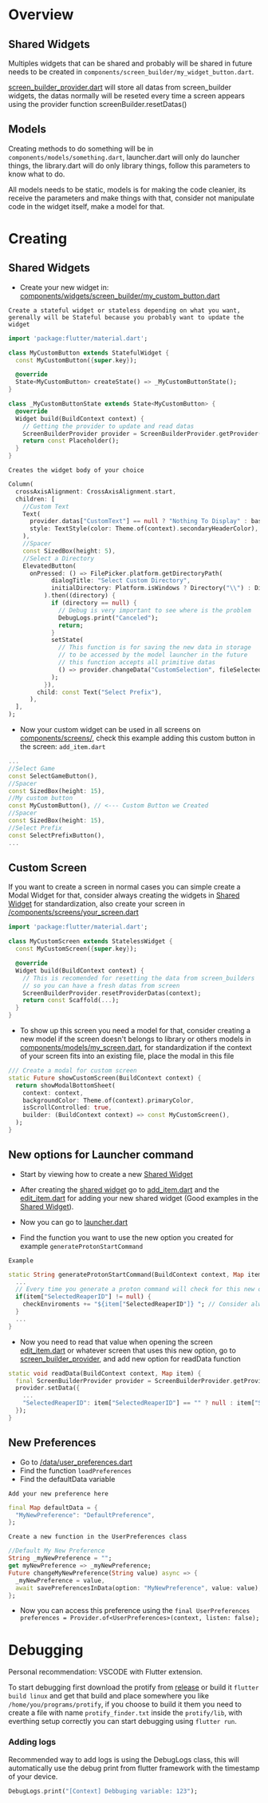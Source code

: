 # Overview
## Shared Widgets
Multiples widgets that can be shared and probably will be shared in future needs to be created in ``components/screen_builder/my_widget_button.dart``.

[screen_builder_provider.dart](https://github.com/LeandroTheDev/protify/blob/main/lib/components/widgets/screen_builder/screen_builder_provider.dart) will store all datas from screen_builder widgets, the datas normally will be reseted every time a screen appears using the 
provider function screenBuilder.resetDatas()

## Models
Creating methods to do something will be in ``components/models/something.dart``, launcher.dart will only do launcher things, the library.dart will do only library things,
follow this parameters to know what to do.

All models needs to be static, models is for making the code cleanier, its receive the parameters and make things with that, consider not manipulate code in the
widget itself, make a model for that.

# Creating
## Shared Widgets
- Create your new widget in: [components/widgets/screen_builder/my_custom_button.dart](https://github.com/LeandroTheDev/protify/tree/main/lib/components/widgets/screen_builder)

``Create a stateful widget or stateless depending on what you want, gerenally will be Stateful because you probably want to update the widget``
```dart
import 'package:flutter/material.dart';

class MyCustomButton extends StatefulWidget {
  const MyCustomButton({super.key});

  @override
  State<MyCustomButton> createState() => _MyCustomButtonState();
}

class _MyCustomButtonState extends State<MyCustomButton> {
  @override
  Widget build(BuildContext context) {
    // Getting the provider to update and read datas
    ScreenBuilderProvider provider = ScreenBuilderProvider.getProvider(context);
    return const Placeholder();
  }
}
```
``Creates the widget body of your choice``
```dart
Column(
  crossAxisAlignment: CrossAxisAlignment.start,
  children: [
    //Custom Text
    Text(
      provider.datas["CustomText"] == null ? "Nothing To Display" : basename(provider.datas["CustomSelection"]),
      style: TextStyle(color: Theme.of(context).secondaryHeaderColor),
    ),
    //Spacer
    const SizedBox(height: 5),
    //Select a Directory
    ElevatedButton(
      onPressed: () => FilePicker.platform.getDirectoryPath(
            dialogTitle: "Select Custom Directory",
            initialDirectory: Platform.isWindows ? Directory("\\") : Directory("/home/"),
          ).then((directory) {
            if (directory == null) {
              // Debug is very important to see where is the problem
              DebugLogs.print("Canceled");
              return;
            }
            setState(
              // This function is for saving the new data in storage
              // to be accessed by the model launcher in the future
              // this function accepts all primitive datas
              () => provider.changeData("CustomSelection", fileSelected),
            );
          }),
        child: const Text("Select Prefix"),
      ),
  ],
);
```
- Now your custom widget can be used in all screens on [components/screens/](https://github.com/LeandroTheDev/protify/tree/main/lib/components/screens), check this example adding this custom button in the screen: ``add_item.dart``
```dart
...
//Select Game
const SelectGameButton(),
//Spacer
const SizedBox(height: 15),
//My custom button
const MyCustomButton(), // <--- Custom Button we Created
//Spacer
const SizedBox(height: 15),
//Select Prefix
const SelectPrefixButton(),
...
```

## Custom Screen
If you want to create a screen in normal cases you can simple create a Modal Widget for that, consider always creating the widgets in [Shared Widget](https://github.com/LeandroTheDev/protify/blob/main/CONTRIBUTING.md#shared-widgets-1) for standardization, also create your screen in [/components/screens/your_screen.dart](https://github.com/LeandroTheDev/protify/tree/main/lib/components/widgets/screen_builder)
```dart
import 'package:flutter/material.dart';

class MyCustomScreen extends StatelessWidget {
  const MyCustomScreen({super.key});

  @override
  Widget build(BuildContext context) {
    // This is recomended for resetting the data from screen_builders
    // so you can have a fresh datas from screen
    ScreenBuilderProvider.resetProviderDatas(context);
    return const Scaffold(...);
  }
}
```
- To show up this screen you need a model for that, consider creating a new model if the screen doesn't belongs to library or others models
in [components/models/my_screen.dart](https://github.com/LeandroTheDev/protify/tree/main/lib/components/models), for standardization if the context of your screen fits into an existing file, place the modal in this file
```dart
/// Create a modal for custom screen
static Future showCustomScreen(BuildContext context) {
  return showModalBottomSheet(
    context: context,
    backgroundColor: Theme.of(context).primaryColor,
    isScrollControlled: true,
    builder: (BuildContext context) => const MyCustomScreen(),
  );
}
```

## New options for Launcher command
- Start by viewing how to create a new [Shared Widget](https://github.com/LeandroTheDev/protify/blob/main/CONTRIBUTING.md#shared-widgets-1)
- After creating the [shared widget](https://github.com/LeandroTheDev/protify/blob/main/CONTRIBUTING.md#shared-widgets-1) go to [add_item.dart](https://github.com/LeandroTheDev/protify/blob/main/lib/components/screens/add_item.dart) and the [edit_item.dart](https://github.com/LeandroTheDev/protify/blob/main/lib/components/screens/edit_item.dart) for adding your new shared widget (Good examples in the [Shared Widget](https://github.com/LeandroTheDev/protify/blob/main/CONTRIBUTING.md#shared-widgets-1)).

- Now you can go to [launcher.dart](https://github.com/LeandroTheDev/protify/blob/main/lib/components/models/launcher.dart)
- Find the function you want to use the new option you created for example ``generateProtonStartCommand``

``Example``
```dart
static String generateProtonStartCommand(BuildContext context, Map item) {
  ...
  // Every time you generate a proton command will check for this new option and add to the command
  if(item["SelectedReaperID"] != null) {
    checkEnviroments += "${item["SelectedReaperID"]} "; // Consider always adding a space in the string final
  }
  ...
}
```

- Now you need to read that value when opening the screen [edit_item.dart](https://github.com/LeandroTheDev/protify/blob/main/lib/components/screens/edit_item.dart) or whatever screen that uses this new option, go to [screen_builder_provider](https://github.com/LeandroTheDev/protify/blob/main/lib/components/widgets/screen_builder/screen_builder_provider.dart), and add new option for readData function

```dart
static void readData(BuildContext context, Map item) {
  final ScreenBuilderProvider provider = ScreenBuilderProvider.getProvider(context);
  provider.setData({
    ...
    "SelectedReaperID": item["SelectedReaperID"] == "" ? null : item["SelectedReaperID"],
  });
}
```

## New Preferences
- Go to [/data/user_preferences.dart](https://github.com/LeandroTheDev/protify/blob/main/lib/data/user_preferences.dart)
- Find the function ``loadPreferences``
- Find the defaultData variable

``Add your new preference here``
```dart
final Map defaultData = {
  "MyNewPreference": "DefaultPreference",
};
```

``Create a new function in the UserPreferences class``
```dart
//Default My New Preference
String _myNewPreference = "";
get myNewPreference => _myNewPreference;
Future changeMyNewPreference(String value) async => {
  _myNewPreference = value,
  await savePreferencesInData(option: "MyNewPreference", value: value),
};
```
- Now you can access this preference using the ``final UserPreferences preferences = Provider.of<UserPreferences>(context, listen: false);``

# Debugging
Personal recommendation: VSCODE with Flutter extension.

To start debugging first download the protify from [release](https://github.com/LeandroTheDev/protify/releases) or build it ``flutter build linux`` and get that build and place somewhere you like ``/home/you/programs/protify``, if you choose to build it them you need to create a file with name ``protify_finder.txt`` inside the ``protify/lib``, with everthing setup correctly you can start debugging using ``flutter run``.

### Adding logs
Recommended way to add logs is using the DebugLogs class, this will automatically use the debug print from flutter framework with the timestamp of your device.
```dart
DebugLogs.print("[Context] Debbuging variable: 123");
```